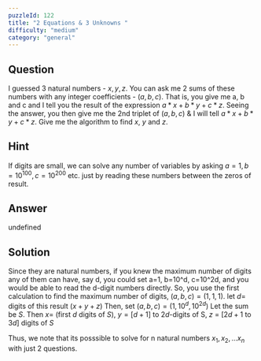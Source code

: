 ```yaml
---
puzzleId: 122
title: "2 Equations & 3 Unknowns "
difficulty: "medium"
category: "general"
---
```


## Question
I guessed 3 natural numbers - $x, y, z$. You can ask me 2 sums of these numbers with any integer coefficients - $(a, b, c)$. That is, you give me a, b and c and I tell you the result of the expression $a*x+b*y+c*z$. Seeing the answer, you then give me the 2nd triplet of $(a,b,c)$ & I will tell $a*x+b*y+c*z$. Give me the algorithm to find $x$, $y$ and $z$.

## Hint
If digits are small, we can solve any number of variables by asking $a=1, b=10^{100}, c=10^{200}$ etc. just by reading these numbers between the zeros of result.

## Answer
undefined

## Solution
Since they are natural numbers, if you knew the maximum number of digits any of them can have, say d, you could set a=1, b=10^d, c=10^2d, and you would be able to read the d-digit numbers directly. So, you use the first calculation to find the maximum number of digits, $(a,b,c)=(1,1,1)$.  let $d =$ digits of this result $(x+y+z)$
 Then, set $(a,b,c) = (1, 10^d, 10^{2d})$ Let the sum be $S$.
 Then $x =$ (first $d$ digits of $S$), $y = [d+1]$ to $2d$-digits of S, $z$ = $[2d+1$ to $3d]$ digits of $S$

 Thus, we note that its posssible to solve for n natural numbers $x_1,x_2,...x_n$ with just $2$ questions.
